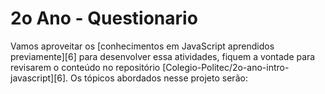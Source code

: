 # 2o Ano - Questionario

Vamos aproveitar os [conhecimentos em JavaScript aprendidos previamente][6] para
desenvolver essa atividades, fiquem a vontade para revisarem o
conteúdo no repositório [Colegio-Politec/2o-ano-intro-javascript][6]. Os tópicos
abordados nesse projeto serão:

